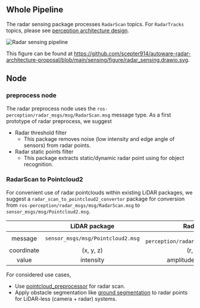 ## Whole Pipeline

The radar sensing package processes `RadarScan` topics.
For `RadarTracks` topics, please see [perception architecture design](https://github.com/scepter914/autoware-radar-architecture-proposal/blob/main/perception/radar_perception_design.md).

![Radar sensing pipeline](https://raw.githubusercontent.com/scepter914/autoware-radar-architecture-proposal/main/sensing/figure/radar_sensing.drawio.svg)

This figure can be found at <https://github.com/scepter914/autoware-radar-architecture-proposal/blob/main/sensing/figure/radar_sensing.drawio.svg>.

## Node

### preprocess node

The radar preprocess node uses the `ros-perception/radar_msgs/msg/RadarScan.msg`  message type.
As a first prototype of radar preprocess, we suggest

- Radar threshold filter
  - This package removes noise (low intensity and edge angle of sensors) from radar points.
- Radar static points filter
  - This package extracts static/dynamic radar point using for object recognition.

### RadarScan to Pointcloud2

For convenient use of radar pointclouds within existing LiDAR packages, we suggest a `radar_scan_to_pointcloud2_convertor` package for conversion from `ros-perception/radar_msgs/msg/RadarScan.msg` to `sensor_msgs/msg/Pointcloud2.msg`.

|            |           LiDAR package           |                 Radar package                 |
| :--------: | :-------------------------------: | :-------------------------------------------: |
|  message   | `sensor_msgs/msg/Pointcloud2.msg` | `ros-perception/radar_msgs/msg/RadarScan.msg` |
| coordinate |             (x, y, z)             |                (r, theta, phi)                |
|   value    |             intensity             |          amplitude, doppler velocity          |

For considered use cases,

- Use [pointcloud_preprocessor](https://github.com/autowarefoundation/autoware.universe/tree/main/sensing/pointcloud_preprocessor) for radar scan.
- Apply obstacle segmentation like [ground segmentation](https://github.com/autowarefoundation/autoware.universe/tree/main/perception/ground_segmentation) to radar points for LiDAR-less (camera + radar) systems.
